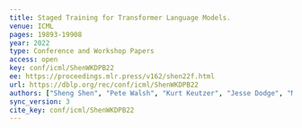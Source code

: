 ```yaml
---
title: Staged Training for Transformer Language Models.
venue: ICML
pages: 19893-19908
year: 2022
type: Conference and Workshop Papers
access: open
key: conf/icml/ShenWKDPB22
ee: https://proceedings.mlr.press/v162/shen22f.html
url: https://dblp.org/rec/conf/icml/ShenWKDPB22
authors: ["Sheng Shen", "Pete Walsh", "Kurt Keutzer", "Jesse Dodge", "Matthew E. Peters", "Iz Beltagy"]
sync_version: 3
cite_key: conf/icml/ShenWKDPB22
---
```

